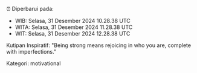 ⏰ Diperbarui pada:
- WIB: Selasa, 31 Desember 2024 10.28.38 UTC
- WITA: Selasa, 31 Desember 2024 11.28.38 UTC
- WIT: Selasa, 31 Desember 2024 12.28.38 UTC

Kutipan Inspiratif:
"Being strong means rejoicing in who you are, complete with imperfections."


Kategori: motivational

